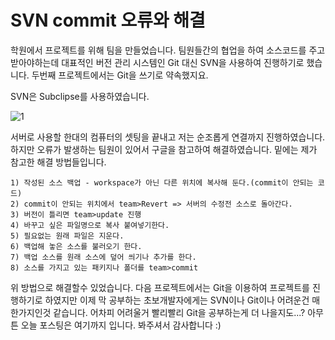 SVN commit 오류와 해결
===============

학원에서 프로젝트를 위해 팀을 만들었습니다. 팀원들간의 협업을 하여 소스코드를 주고받아야하는데 대표적인 버전 관리 시스템인 Git 대신 SVN을 사용하여 진행하기로 했습니다. 두번째 프로젝트에서는 Git을 쓰기로 약속했지요.

SVN은 Subclipse를 사용하였습니다.


![1](https://user-images.githubusercontent.com/74330505/113741073-3fd9c380-973c-11eb-9a3e-1d1add00e0c9.PNG)

서버로 사용할 한대의 컴퓨터의 셋팅을 끝내고 저는 순조롭게 연결까지 진행하였습니다.
하지만 오류가 발생하는 팀원이 있어서 구글을 참고하여 해결하였습니다. 밑에는 제가 참고한 해결 방법들입니다.

```
1) 작성된 소스 백업 - workspace가 아닌 다른 위치에 복사해 둔다.(commit이 안되는 코드)
2) commit이 안되는 위치에서 team>Revert => 서버의 수정전 소스로 돌아간다.
3) 버전이 틀리면 team>update 진행
4) 바꾸고 싶은 파일명으로 복사 붙여넣기한다.
5) 필요없는 원래 파일은 지운다.
6) 백업해 놓은 소스를 불러오기 한다.
7) 백업 소스를 원래 소스에 덮어 씌기나 추가를 한다.
8) 소스를 가지고 있는 패키지나 폴더를 team>commit

```

위 방법으로 해결할수 있었습니다. 다음 프로젝트에서는 Git을 이용하여 프로젝트를 진행하기로 하였지만 이제 막 공부하는 초보개발자에게는 SVN이나 Git이나 어려운건 매한가지인것 같습니다.
어차피 어려울거 빨리빨리 Git을 공부하는게 더 나을지도...? 아무튼 오늘 포스팅은 여기까지 입니다. 봐주셔서 감사합니다 :)
